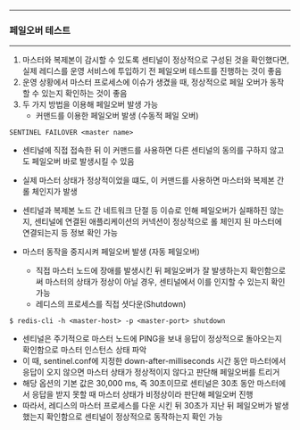 -----
### 페일오버 테스트
-----
1. 마스터와 복제본이 감시할 수 있도록 센티널이 정상적으로 구성된 것을 확인했다면, 실제 레디스를 운영 서비스에 투입하기 전 페일오버 테스트를 진행하는 것이 좋음
2. 운영 상황에서 마스터 프로세스에 이슈가 생겼을 때, 정상적으로 페일 오버가 동작할 수 있는지 확인하는 것이 좋음
3. 두 가지 방법을 이용해 페일오버 발생 가능
   - 커맨드를 이용한 페일오버 발생 (수동적 페일 오버)
```redis
SENTINEL FAILOVER <master name>
```
   - 센티널에 직접 접속한 뒤 이 커맨드를 사용하면 다른 센티널의 동의를 구하지 않고도 페일오버 바로 발생시킬 수 있음
   - 실제 마스터 상태가 정상적이었을 떄도, 이 커맨드를 사용하면 마스터와 복제본 간 롤 체인지가 발생
   - 센티널과 복제본 노드 간 네트워크 단절 등 이슈로 인해 페일오버가 실패하진 않는지, 센티널에 연결된 애플리케이션의 커넥션이 정상적으로 롤 체인지 된 마스터에 연결되는지 등 정보 확인 가능

   - 마스터 동작을 중지시켜 페일오버 발생 (자동 페일오버)
     + 직접 마스터 노드에 장애를 발생시킨 뒤 페일오버가 잘 발생하는지 확인함으로써 마스터의 상태가 정상이 아닐 경우, 센티널에서 이를 인지할 수 있는지 확인 가능
     + 레디스의 프로세스를 직접 셧다운(Shutdown)
```redis
$ redis-cli -h <master-host> -p <master-port> shutdown
```
   - 센티널은 주기적으로 마스터 노드에 PING을 보내 응답이 정상적으로 돌아오는지 확인함으로 마스터 인스턴스 상태 파악
   - 이 때, sentinel.conf에 지정한 down-after-milliseconds 시간 동안 마스터에서 응답이 오지 않으면 마스터 상태가 정상적이지 않다고 판단해 페일오버를 트리거
   - 해당 옵션의 기본 값은 30,000 ms, 즉 30초이므로 센티널은 30초 동안 마스터에서 응답을 받지 못할 때 마스터 상태가 비정상이라 판단해 페일오버 진행
   - 따라서, 레디스의 마스터 프로세스를 다운 시킨 뒤 30초가 지난 뒤 페일오버가 발생했는지 확인함으로 센티널이 정상적으로 동작하는지 확인 가능

